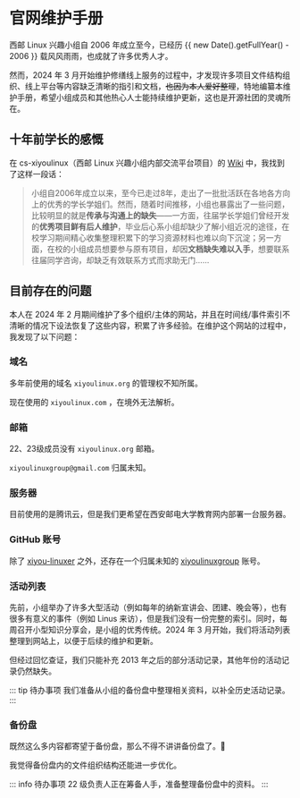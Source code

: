 # 官网维护手册

西邮 Linux 兴趣小组自 2006 年成立至今，已经历 {{ new Date().getFullYear() - 2006 }} 载风风雨雨，也成就了许多优秀人才。

然而，2024 年 3 月开始维护修缮线上服务的过程中，才发现许多项目文件结构组织、线上平台等内容缺乏清晰的指引和文档，~~也因为本人爱好整理~~，特地编纂本维护手册，希望小组成员和其他热心人士能持续维护更新，这也是开源社团的灵魂所在。

## 十年前学长的感慨

在 cs-xiyoulinux（西邮 Linux 兴趣小组内部交流平台项目）的 [Wiki](https://github.com/xiyou-linuxer/cs-xiyoulinux-old/wiki) 中，我找到了这样一段话：

> 小组自2006年成立以来，至今已走过8年，走出了一批批活跃在各地各方向上的优秀的学长学姐们。然而，随着时间推移，小组也暴露出了一些问题，比较明显的就是**传承与沟通上的缺失**——一方面，往届学长学姐们曾经开发的**优秀项目鲜有后人维护**，毕业后心系小组却缺少了解小组近况的途径，在校学习期间精心收集整理积累下的学习资源材料也难以向下沉淀；另一方面，在校的小组成员想要参与原有项目，却因**文档缺失难以入手**，想要联系往届同学咨询，却缺乏有效联系方式而求助无门……

## 目前存在的问题

本人在 2024 年 2 月期间维护了多个组织/主体的网站，并且在时间线/事件索引不清晰的情况下设法恢复了这些内容，积累了许多经验。在维护这个网站的过程中，我发现了以下问题：

### 域名

多年前使用的域名 `xiyoulinux.org` 的管理权不知所属。

现在使用的 `xiyoulinux.com` ，在境外无法解析。

### 邮箱

22、23级成员没有 `xiyoulinux.org` 邮箱。

`xiyoulinuxgroup@gmail.com` 归属未知。

### 服务器

目前使用的是腾讯云，但是我们更希望在西安邮电大学教育网内部署一台服务器。

### GitHub 账号

除了 [<i class="fa-brands fa-github"></i>xiyou-linuxer](https://github.com/xiyou-linuxer) 之外，还存在一个归属未知的 [<i class="fa-brands fa-github"></i>xiyoulinuxgroup](https://github.com/xiyoulinuxgroup) 账号。

### 活动列表

先前，小组举办了许多大型活动（例如每年的纳新宣讲会、团建、晚会等），也有很多有意义的事件（例如 Linus 来访），但是我们没有一份完整的索引。同时，每周召开小型知识分享会，是小组的优秀传统。2024 年 3 月开始，我们将活动列表整理到网站上，以便于后续的维护和更新。

但经过回忆查证，我们只能补充 2013 年之后的部分活动记录，其他年份的活动记录仍然缺失。

::: tip 待办事项
我们准备从小组的备份盘中整理相关资料，以补全历史活动记录。
:::

### 备份盘

既然这么多内容都寄望于备份盘，那么不得不讲讲备份盘了。🤔

我觉得备份盘内的文件组织结构还能进一步优化。

::: info 待办事项
22 级负责人正在筹备人手，准备整理备份盘中的资料。
:::
